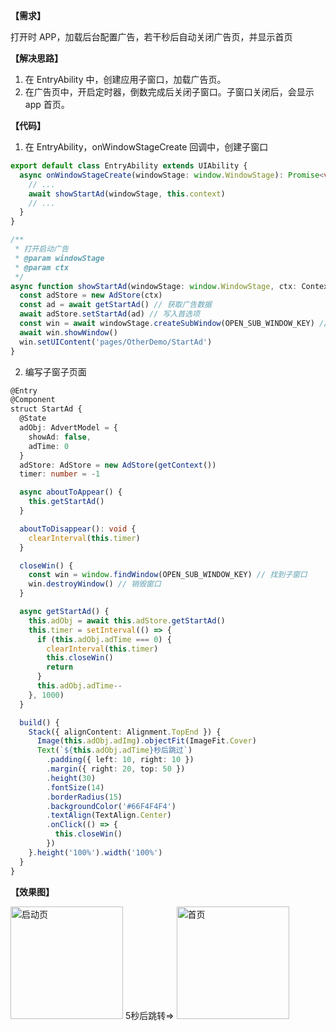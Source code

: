 **【需求】**

打开时 APP，加载后台配置广告，若干秒后自动关闭广告页，并显示首页

**【解决思路】**

1. 在 EntryAbility 中，创建应用子窗口，加载广告页。
2. 在广告页中，开启定时器，倒数完成后关闭子窗口。子窗口关闭后，会显示 app 首页。

**【代码】**

1. 在 EntryAbility，onWindowStageCreate 回调中，创建子窗口

```ts
export default class EntryAbility extends UIAbility {
  async onWindowStageCreate(windowStage: window.WindowStage): Promise<void> {
    // ...
    await showStartAd(windowStage, this.context)
    // ...
  }
}

/**
 * 打开启动广告
 * @param windowStage
 * @param ctx
 */
async function showStartAd(windowStage: window.WindowStage, ctx: Context) {
  const adStore = new AdStore(ctx)
  const ad = await getStartAd() // 获取广告数据
  await adStore.setStartAd(ad) // 写入首选项
  const win = await windowStage.createSubWindow(OPEN_SUB_WINDOW_KEY) // 创建子窗口
  await win.showWindow()
  win.setUIContent('pages/OtherDemo/StartAd')
}
```

2. 编写子窗子页面

```ts
@Entry
@Component
struct StartAd {
  @State
  adObj: AdvertModel = {
    showAd: false,
    adTime: 0
  }
  adStore: AdStore = new AdStore(getContext())
  timer: number = -1

  async aboutToAppear() {
    this.getStartAd()
  }

  aboutToDisappear(): void {
    clearInterval(this.timer)
  }

  closeWin() {
    const win = window.findWindow(OPEN_SUB_WINDOW_KEY) // 找到子窗口
    win.destroyWindow() // 销毁窗口
  }

  async getStartAd() {
    this.adObj = await this.adStore.getStartAd()
    this.timer = setInterval(() => {
      if (this.adObj.adTime === 0) {
        clearInterval(this.timer)
        this.closeWin()
        return
      }
      this.adObj.adTime--
    }, 1000)
  }

  build() {
    Stack({ alignContent: Alignment.TopEnd }) {
      Image(this.adObj.adImg).objectFit(ImageFit.Cover)
      Text(`${this.adObj.adTime}秒后跳过`)
        .padding({ left: 10, right: 10 })
        .margin({ right: 20, top: 50 })
        .height(30)
        .fontSize(14)
        .borderRadius(15)
        .backgroundColor('#66F4F4F4')
        .textAlign(TextAlign.Center)
        .onClick(() => {
          this.closeWin()
        })
    }.height('100%').width('100%')
  }
}
```

**【效果图】**

<div style="float: left;">
<img src="https://i-blog.csdnimg.cn/direct/b1c36558cf8047db8b38352903addd6b.png" width="180px" alt="启动页"  title="启动页" />
<span height="300px">5秒后跳转=></span>
<img src="https://i-blog.csdnimg.cn/direct/ce32f69aa5bd49da915856c606a0f3dd.png" width="180px" alt="首页"  title="首页" />
</div>
